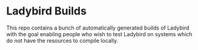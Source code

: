 # Ladybird Builds

This repo contains a bunch of automatically generated builds of Ladybird with the goal enabling people who wish to test Ladybird on systems which do not have the resources to compile locally.
